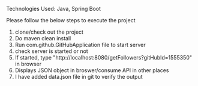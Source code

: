 Technologies Used:
	Java, Spring Boot 
	
Please follow the below steps to execute the project
1) clone/check out the project
2) Do maven clean install
3) Run com.github.GitHubApplication file to start server
4) check server is started or not
5) If started, type "http://localhost:8080/getFollowers?gitHubId=1555350" in browser
6) Displays JSON object in broswer/consume API in other places
7) I have added data.json file in git to verify the output

